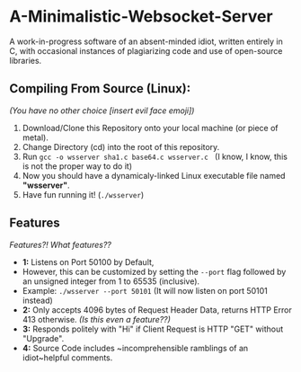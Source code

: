 # A-Minimalistic-Websocket-Server
A work-in-progress software of an absent-minded idiot, written entirely in C, with occasional instances of plagiarizing code and use of open-source libraries.

## Compiling From Source (Linux):
*(You have no other choice [insert evil face emoji])*

1. Download/Clone this Repository onto your local machine (or piece of metal).
2. Change Directory (cd) into the root of this repository.
3. Run `gcc -o wsserver sha1.c base64.c wsserver.c` &nbsp; (I know, I know, this is not the proper way to do it)
4. Now you should have a dynamicaly-linked Linux executable file named **"wsserver"**.
5. Have fun running it! (`./wsserver`)

## Features
*Features?! What features??*
<br>
- **1:** Listens on Port 50100 by Default,
- However, this can be customized by setting the `--port` flag followed by an unsigned integer from 1 to 65535 (inclusive).
- Example: `./wsserver --port 50101` (It will now listen on port 50101 instead)
- **2:** Only accepts 4096 bytes of Request Header Data, returns HTTP Error 413 otherwise. *(Is this even a feature??)*
- **3:** Responds politely with "Hi" if Client Request is HTTP "GET" without "Upgrade".
- **4:** Source Code includes ~incomprehensible ramblings of an idiot~helpful comments.

